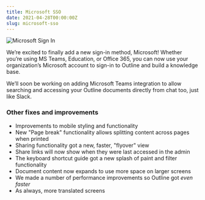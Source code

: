 ```yaml
---
title: Microsoft SSO
date: 2021-04-28T00:00:00Z
slug: microsoft-sso
---
```


![Microsoft Sign In](/images/microsoft-sso.png)


We’re excited to finally add a new sign-in method, Microsoft! Whether you’re using
MS Teams, Education, or Office 365, you can now use your organization’s Microsoft
account to sign-in to Outline and build a knowledge base.

We’ll soon be working on adding Microsoft Teams integration to allow searching 
and accessing your Outline documents directly from chat too, just like Slack.


### Other fixes and improvements

- Improvements to mobile styling and functionality
- New "Page break" functionality allows splitting content across pages when printed
- Sharing functionality got a new, faster, "flyover" view
- Share links will now show when they were last accessed in the admin
- The keyboard shortcut guide got a new splash of paint and filter functionality
- Document content now expands to use more space on larger screens
- We made a number of performance improvements so Outline got _even faster_
- As always, more translated screens